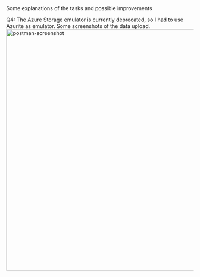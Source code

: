 ##
Some explanations of the tasks and possible improvements

Q4:
The Azure Storage emulator is currently deprecated, so I had to use Azurite as emulator.
Some screenshots of the data upload.
<img width="651" alt="postman-screenshot" src="https://github.com/DonMed00/BG-ASSESSMENT/assets/37997117/edc7704e-b1ea-4502-a534-f1db20b07fdb">
